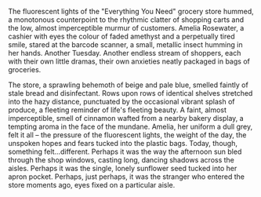 The fluorescent lights of the "Everything You Need" grocery store hummed, a monotonous counterpoint to the rhythmic clatter of shopping carts and the low, almost imperceptible murmur of customers.  Amelia Rosewater, a cashier with eyes the colour of faded amethyst and a perpetually tired smile, stared at the barcode scanner, a small, metallic insect humming in her hands.  Another Tuesday.  Another endless stream of shoppers, each with their own little dramas, their own anxieties neatly packaged in bags of groceries.

The store, a sprawling behemoth of beige and pale blue, smelled faintly of stale bread and disinfectant.  Rows upon rows of identical shelves stretched into the hazy distance, punctuated by the occasional vibrant splash of produce, a fleeting reminder of life's fleeting beauty.  A faint, almost imperceptible, smell of cinnamon wafted from a nearby bakery display, a tempting aroma in the face of the mundane.  Amelia, her uniform a dull grey, felt it all – the pressure of the fluorescent lights, the weight of the day, the unspoken hopes and fears tucked into the plastic bags. Today, though, something felt…different.  Perhaps it was the way the afternoon sun bled through the shop windows, casting long, dancing shadows across the aisles.  Perhaps it was the single, lonely sunflower seed tucked into her apron pocket. Perhaps, just perhaps, it was the stranger who entered the store moments ago, eyes fixed on a particular aisle.
